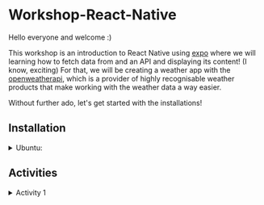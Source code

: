 # Workshop-React-Native

Hello everyone and welcome :)


This workshop is an introduction to React Native using [expo](https://docs.expo.dev/) where we will learning how to fetch data from and an API and displaying its content! (I know, exciting)
For that, we will be creating a weather app with the [openweatherapi](https://openweathermap.org/api), which is a provider of highly recognisable weather products that make working with the weather data a way easier. 


Without further ado, let's get started with the installations!

## Installation

<details>
  <summary>Ubuntu:</summary>

  <details>
    <summary>NodeJS</summary>

  First make sure you have npm installed using ```node -v```, if it's installed already, follow this!

  1- To get this version, you can use the apt package manager. Refresh your local package index first:
  ```
  sudo apt update
  ```
  2- Then install Node.js:
  ```
  sudo apt install nodejs
  ```
  3- Check that the install was successful by querying node for its version number, make sure you at least have the ```v16.10.0```
  ```
  node -v
  ```
  </details>

  Let's now start by installing expo! 
  ```
  sudo npm install --global
  ```

  Now create a new expo project
  ```
  npx weather-app --template
  ```

  Enter your project ```cd weather-app```, and then run the expo server
  ```
  expo start
  ```

  Now you probably have a QR code generated, all you need to do is:

  - Install the Expo Go app on your phone

  - Set up your account

  - Open your camera app

  - Scan the QR code and open it

  Now you're all set to get started with the project!!!

  </details>

## Activities

<details>
  <summary>Activity 1</summary>
    We're going to use the [openweatherapi](https://openweathermap.org/api) API, so sign up to the website and copy your generated key [here](https://home.openweathermap.org/api_keys) 

    Let's create a new folder called src, and inside it, create a new file called ```api.js```
    And now try to use the API to fetch the weather data.
<details>